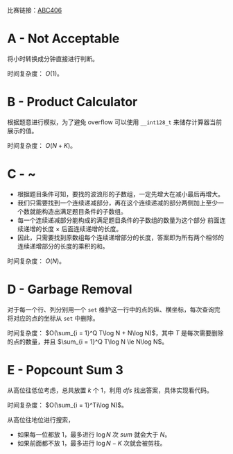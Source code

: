 比赛链接：[ABC406](https://atcoder.jp/contests/abc406)

# A - Not Acceptable

将小时转换成分钟直接进行判断。

时间复杂度： $O(1)$。

# B - Product Calculator

根据题意进行模拟，为了避免 overflow 可以使用 `__int128_t` 来储存计算器当前展示的值。

时间复杂度： $O(N + K)$。

# C - ~

- 根据题目条件可知，要找的波浪形的子数组，一定先增大在减小最后再增大。
- 我们只需要找到一个连续递减部分，再在这个连续递减的部分两侧加上至少一个数就能构造出满足题目条件的子数组。
- 每一个连续递减部分能构成的满足题目条件的子数组的数量为这个部分 前面连续递增的长度 $\times$ 后面连续递增的长度。
- 因此，只需要找到原数组每个连续递增部分的长度，答案即为所有两个相邻的连续递增部分的长度的乘积的和。

时间复杂度： $O(N)$。

# D - Garbage Removal

对于每一个行、列分别用一个 `set` 维护这一行中的点的纵、横坐标，每次查询完将对应的点的坐标从 `set` 中删除。

时间复杂度： $O(\sum_{i = 1}^Q T\log N + N\log N)$，其中 $T$ 是每次需要删除的点的数量，并且 $\sum_{i = 1}^Q T\log N \le N\log N$。

# E - Popcount Sum 3

从高位往低位考虑，总共放置 $k$ 个 $1$，利用 $dfs$ 找出答案，具体实现看代码。

时间复杂度： $O(\sum_{i = 1}^Ti\log N)$。

从高位往地位进行搜索，

- 如果每一位都放 $1$，最多进行 $\log N$ 次 $sum$ 就会大于 $N$。
- 如果前面都不放 $1$，最多进行 $\log N - K$ 次就会被剪枝。
